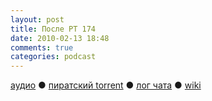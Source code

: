 ```yaml
---
layout: post
title: После РТ 174
date: 2010-02-13 18:48
comments: true
categories: podcast
---
```

[аудио](http://cdn.radio-t.com/rt174post.mp3) ● [пиратский torrent](http://pirates.radio-t.com/torrents/rt174post.mp3.torrent) ● [лог чата](http://chat.radio-t.com/logs/radio-t-174.html) ● [wiki](http://wiki.radio-t.com/%D0%9F%D0%BE%D1%81%D0%BB%D0%B5_%D0%A0%D0%A2_174)<audio src="http://cdn.radio-t.com/rt174post.mp3" preload="none">
